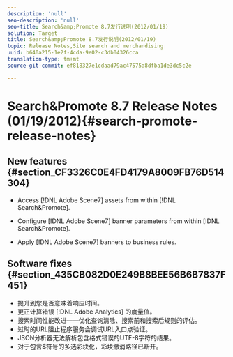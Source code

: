 ```yaml
---
description: 'null'
seo-description: 'null'
seo-title: Search&amp;Promote 8.7发行说明(2012/01/19)
solution: Target
title: Search&amp;Promote 8.7发行说明(2012/01/19)
topic: Release Notes,Site search and merchandising
uuid: b640a215-1e2f-4cda-9e02-c3db04326cca
translation-type: tm+mt
source-git-commit: ef818327e1cdaad79ac47575a8dfba1de3dc5c2e

---
```



# Search&amp;Promote 8.7 Release Notes (01/19/2012){#search-promote-release-notes}

## New features {#section_CF3326C0E4FD4179A8009FB76D514304}

* Access [!DNL Adobe Scene7] assets from within [!DNL Search&Promote].
* Configure [!DNL Adobe Scene7] banner parameters from within [!DNL Search&Promote].

* Apply [!DNL Adobe Scene7] banners to business rules.

## Software fixes {#section_435CB082D0E249B8BEE56B6B7837F451}

* 提升到您是否意味着响应时间。
* 更正计算错误 [!DNL Adobe Analytics] 的度量值。
* 搜索时间性能改进——优化查询清除、搜索前和搜索后规则的评估。
* 过时的URL阻止程序服务会调试URL入口点验证。
* JSON分析器无法解析包含格式错误的UTF-8字符的结果。
* 对于包含$符号的多选彩块化，彩块撤消路径已断开。

